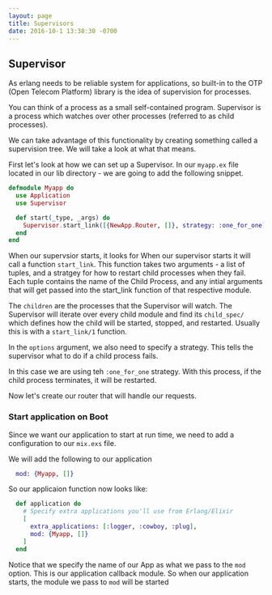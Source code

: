 ```yaml
---
layout: page
title: Supervisors
date: 2016-10-1 13:38:30 -0700
---
```


## Supervisor

As erlang needs to be reliable system for applications, so built-in to the OTP (Open Telecom Platform) library is the idea of supervision for processes.

You can think of a process as a small self-contained program.
Supervisor is a process which watches over other processes (referred to as child processes).

We can take advantage of this functionality by creating something called a supervision tree. We will take a look at what that means.

First let's look at how we can set up a Supervisor.
In our `myapp.ex` file located in our lib directory - we are going to add the following snippet.

```elixir
defmodule Myapp do
  use Application
  use Supervisor

  def start(_type, _args) do
    Supervisor.start_link([{NewApp.Router, []}, strategy: :one_for_one)
  end
end
```

When our supervsior starts, it looks for 
When our supervisor starts it will call a function `start_link`. This function takes two arguments - a list of tuples, and a stratgey for how to restart child processes when they fail. Each tuple contains the name of the Child Process, and any intial arguments that will get passed into the start_link function of that respective module. 

The `children` are the processes that the Supervisor will watch. The Supervisor will iterate over every child module and find its `child_spec/` which defines how the child will be started, stopped, and restarted. Usually this is with a `start_link/1` function. 

In the `options` argument, we also need to specify a strategy. This tells the supervisor what to do if a child process fails.

In this case we are using teh `:one_for_one` strategy. With this process, if the child process terminates, it will be restarted.

Now let's create our router that will handle our requests.

### Start application on Boot

Since we want our application to start at run time, we need to add a configuration to our `mix.exs` file.

We will add the following to our application

```elixir
  mod: {Myapp, []}
```

So our applicaion function now looks like:

```elixir
  def application do
    # Specify extra applications you'll use from Erlang/Elixir
    [
      extra_applications: [:logger, :cowboy, :plug],
      mod: {Myapp, []}
    ]
  end
```

Notice that we specify the name of our App as what we pass to the `mod` option. This is our application callback module. So when our application starts, the module we pass to `mod` will be started



